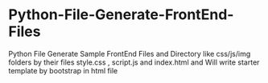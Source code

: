 # Python-File-Generate-FrontEnd-Files

Python File Generate Sample FrontEnd Files and Directory like css/js/img folders by their files style.css , script.js and index.html and Will write starter template by bootstrap in html file
